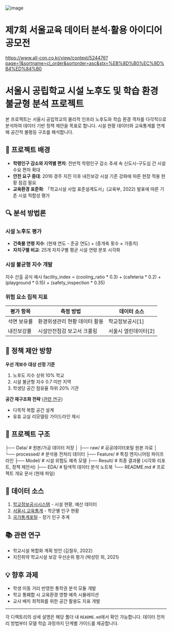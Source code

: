 ![image](https://github.com/user-attachments/assets/dfa3e178-57dd-4fe6-95b4-73cfec587b19)

# 제7회 서울교육 데이터 분석·활용 아이디어 공모전

https://www.all-con.co.kr/view/contest/524476?page=1&sortname=cl_order&sortorder=asc&stx=%EB%8D%B0%EC%9D%B4%ED%84%B0


# 서울시 공립학교 시설 노후도 및 학습 환경 불균형 분석 프로젝트

본 프로젝트는 서울시 공립학교의 물리적 인프라 노후도와 학습 환경 격차를 다각적으로 분석하여 데이터 기반 정책 제안을 목표로 합니다. 시설 현황 데이터와 교육통계를 연계해 공간적 불평등 구조를 해석합니다.

## 📌 프로젝트 배경
- **학령인구 감소와 지역별 편차**: 전반적 학령인구 감소 추세 속 신도시-구도심 간 시설 수요 편차 확대
- **안전 요구 증대**: 2016 경주 지진 이후 내진보강 시설 기준 강화에 따른 현장 적용 현황 점검 필요
- **교육환경 표준화**: 「학교시설 사업 표준설계도서」(교육부, 2022) 발표에 따른 기존 시설 적합성 평가

## 🔍 분석 방법론
### 시설 노후도 평가
- **건축물 연령 지수**: (현재 연도 - 준공 연도) + (증개축 횟수 × 가중치)
- **자치구별 비교**: 25개 자치구별 평균 시설 연령 분포 시각화

### 시설 불균형 지수 개발

지수 산출 공식 예시
facility_index = (cooling_ratio * 0.3) + (cafeteria * 0.2) + (playground * 0.15) + (safety_inspection * 0.35)


### 위험 요소 집적 지표
| 평가 항목 | 측정 방법 | 데이터 소스 |
|-----------|-----------|-------------|
| 석면 보유률 | 환경위생관리 현황 데이터 활용 | 학교정보공시[1] |
| 내진보강률 | 시설안전점검 보고서 크롤링 | 서울시 열린데이터[2] |

## 🚀 정책 제안 방향
**우선 개보수 대상 선정 기준**
1. 노후도 지수 상위 10% 학교
2. 시설 불균형 지수 0.7 미만 지역
3. 학생당 공간 점유율 하위 20% 기관

**공간 재구조화 전략** ([관련 연구](https://scienceon.kisti.re.kr/srch/selectPORSrchArticle.do?cn=DIKO0015098675#))
- 다목적 복합 공간 설계
- 유휴 교실 리모델링 가이드라인 제시

## 📂 프로젝트 구조
├── Data/ # 원본/가공 데이터 저장
│ ├── raw/ # 공공데이터포털 원본 자료
│ └── processed/ # 분석용 전처리 데이터
├── Feature/ # 특징 엔지니어링 파이프라인
├── Model/ # 시설 위험도 예측 모델
├── Result/ # 최종 결과물 (시각화 리포트, 정책 제안서)
├── EDA/ # 탐색적 데이터 분석 노트북
└── README.md # 프로젝트 개요 문서 (현재 파일)


## 🔗 데이터 소스
1. [학교정보공시시스템](https://www.schoolinfo.go.kr) - 시설 현황, 예산 데이터
2. [서울시 교육통계](https://data.seoul.go.kr) - 학군별 인구 현황
3. [국가통계포털](https://kosis.kr) - 장기 인구 추계

## 📚 관련 연구
- 학교시설 복합화 계획 방안 (김철우, 2022)
- 지진취약 학교시설 보강 우선순위 평가 (박성민 외, 2021)

## 💡 향후 과제
- 학생 이동 거리 반영한 통학권 분석 모듈 개발
- 학교 통폐합 시 교육환경 영향 예측 시뮬레이션
- 교사 배치 최적화를 위한 공간 활용도 지표 개발

---

각 디렉토리의 상세 설명은 해당 폴더 내 `README.md`에서 확인 가능합니다. 데이터 전처리 방법부터 모델 학습 과정까지 단계별 가이드를 제공합니다.
